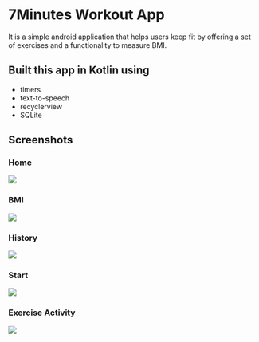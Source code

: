 
# 7Minutes Workout App

It is a simple android application that helps users keep fit by offering a set of exercises and a functionality to measure BMI.


## Built this app in Kotlin using 

- timers
- text-to-speech
- recyclerview
- SQLite


## Screenshots
### Home

![](https://github.com/Brandonbukeke/screenshots/blob/main/Screenshots/home.sevenminuteworkout.jpg)

### BMI

![](https://github.com/Brandonbukeke/screenshots/blob/main/Screenshots/bmi.sevenminuteworkout.jpg)

### History

![](https://github.com/Brandonbukeke/screenshots/blob/main/Screenshots/history%20.sevenminuteworkout.jpg)

### Start

![](https://github.com/Brandonbukeke/screenshots/blob/main/Screenshots/wait%20sevenminuteworkout.jpg)

### Exercise Activity

![](https://github.com/Brandonbukeke/screenshots/blob/main/Screenshots/exercise%20sevenminuteworkout.jpg)

